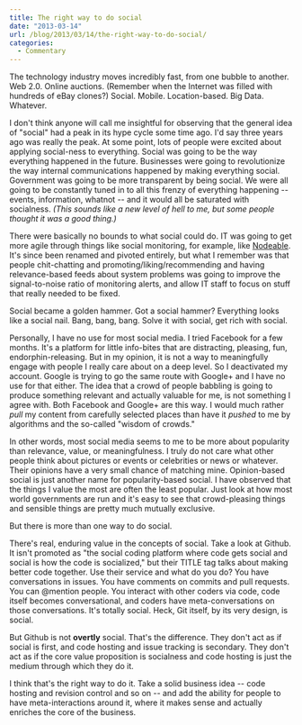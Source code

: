 ```yaml
---
title: The right way to do social
date: "2013-03-14"
url: /blog/2013/03/14/the-right-way-to-do-social/
categories:
  - Commentary
---
```

The technology industry moves incredibly fast, from one bubble to another. Web 2.0. Online auctions. (Remember when the Internet was filled with hundreds of eBay clones?) Social. Mobile. Location-based. Big Data. Whatever.

I don't think anyone will call me insightful for observing that the general idea of "social" had a peak in its hype cycle some time ago. I'd say three years ago was really the peak. At some point, lots of people were excited about applying social-ness to everything. Social was going to be the way everything happened in the future. Businesses were going to revolutionize the way internal communications happened by making everything social. Government was going to be more transparent by being social. We were all going to be constantly tuned in to all this frenzy of everything happening -- events, information, whatnot -- and it would all be saturated with socialness. *(This sounds like a new level of hell to me, but some people thought it was a good thing.)*

There were basically no bounds to what social could do. IT was going to get more agile through things like social monitoring, for example, like [Nodeable](http://nodeable.com/). It's since been renamed and pivoted entirely, but what I remember was that people chit-chatting and promoting/liking/recommending and having relevance-based feeds about system problems was going to improve the signal-to-noise ratio of monitoring alerts, and allow IT staff to focus on stuff that really needed to be fixed.

Social became a golden hammer. Got a social hammer? Everything looks like a social nail. Bang, bang, bang. Solve it with social, get rich with social.

Personally, I have no use for most social media. I tried Facebook for a few months. It's a platform for little info-bites that are distracting, pleasing, fun, endorphin-releasing. But in my opinion, it is not a way to meaningfully engage with people I really care about on a deep level. So I deactivated my account. Google is trying to go the same route with Google+ and I have no use for that either. The idea that a crowd of people babbling is going to produce something relevant and actually valuable for me, is not something I agree with. Both Facebook and Google+ are this way. I would much rather *pull* my content from carefully selected places than have it *pushed* to me by algorithms and the so-called "wisdom of crowds."

In other words, most social media seems to me to be more about popularity than relevance, value, or meaningfulness. I truly do not care what other people think about pictures or events or celebrities or news or whatever. Their opinions have a very small chance of matching mine. Opinion-based social is just another name for popularity-based social. I have observed that the things I value the most are often the least popular. Just look at how most world governments are run and it's easy to see that crowd-pleasing things and sensible things are pretty much mutually exclusive.

But there is more than one way to do social.

There's real, enduring value in the concepts of social. Take a look at Github. It isn't promoted as "the social coding platform where code gets social and social is how the code is socialized," but their TITLE tag talks about making better code together. Use their service and what do you do? You have conversations in issues. You have comments on commits and pull requests. You can @mention people. You interact with other coders via code, code itself becomes conversational, and coders have meta-conversations on those conversations. It's totally social. Heck, Git itself, by its very design, is social.

But Github is not **overtly** social. That's the difference. They don't act as if social is first, and code hosting and issue tracking is secondary. They don't act as if the core value proposition is socialness and code hosting is just the medium through which they do it.

I think that's the right way to do it. Take a solid business idea -- code hosting and revision control and so on -- and add the ability for people to have meta-interactions around it, where it makes sense and actually enriches the core of the business.


